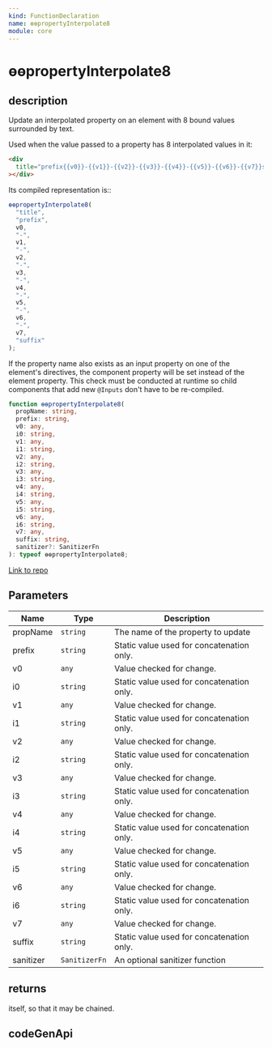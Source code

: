 ```yaml
---
kind: FunctionDeclaration
name: ɵɵpropertyInterpolate8
module: core
---
```


# ɵɵpropertyInterpolate8

## description

Update an interpolated property on an element with 8 bound values surrounded by text.

Used when the value passed to a property has 8 interpolated values in it:

```html
<div
  title="prefix{{v0}}-{{v1}}-{{v2}}-{{v3}}-{{v4}}-{{v5}}-{{v6}}-{{v7}}suffix"
></div>
```

Its compiled representation is::

```ts
ɵɵpropertyInterpolate8(
  "title",
  "prefix",
  v0,
  "-",
  v1,
  "-",
  v2,
  "-",
  v3,
  "-",
  v4,
  "-",
  v5,
  "-",
  v6,
  "-",
  v7,
  "suffix"
);
```

If the property name also exists as an input property on one of the element's directives,
the component property will be set instead of the element property. This check must
be conducted at runtime so child components that add new `@Inputs` don't have to be re-compiled.

```ts
function ɵɵpropertyInterpolate8(
  propName: string,
  prefix: string,
  v0: any,
  i0: string,
  v1: any,
  i1: string,
  v2: any,
  i2: string,
  v3: any,
  i3: string,
  v4: any,
  i4: string,
  v5: any,
  i5: string,
  v6: any,
  i6: string,
  v7: any,
  suffix: string,
  sanitizer?: SanitizerFn
): typeof ɵɵpropertyInterpolate8;
```

[Link to repo](https://github.com/timdeschryver/angular/blob/master/packages/core/src/render3/instructions/property_interpolation.ts#L465-L483)

## Parameters

| Name      | Type          | Description                               |
| --------- | ------------- | ----------------------------------------- |
| propName  | `string`      | The name of the property to update        |
| prefix    | `string`      | Static value used for concatenation only. |
| v0        | `any`         | Value checked for change.                 |
| i0        | `string`      | Static value used for concatenation only. |
| v1        | `any`         | Value checked for change.                 |
| i1        | `string`      | Static value used for concatenation only. |
| v2        | `any`         | Value checked for change.                 |
| i2        | `string`      | Static value used for concatenation only. |
| v3        | `any`         | Value checked for change.                 |
| i3        | `string`      | Static value used for concatenation only. |
| v4        | `any`         | Value checked for change.                 |
| i4        | `string`      | Static value used for concatenation only. |
| v5        | `any`         | Value checked for change.                 |
| i5        | `string`      | Static value used for concatenation only. |
| v6        | `any`         | Value checked for change.                 |
| i6        | `string`      | Static value used for concatenation only. |
| v7        | `any`         | Value checked for change.                 |
| suffix    | `string`      | Static value used for concatenation only. |
| sanitizer | `SanitizerFn` | An optional sanitizer function            |

## returns

itself, so that it may be chained.

## codeGenApi
